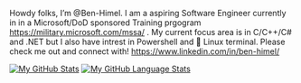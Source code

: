 Howdy folks, I’m @Ben-Himel. I am a aspiring Software Engineer currently in in a Microsoft/DoD sponsored Training prgogram https://military.microsoft.com/mssa/ . My current focus area is in C/C++/C# and .NET but I also have intrest in  Powershell and 🐧 Linux terminal. Please check me out and connect with! https://www.linkedin.com/in/ben-himel/


[![My GitHub Stats](https://github-readme-stats.vercel.app/api/?username=ben-himel&count_private=true&theme=darcula&showicons=true)]()
[![My GitHub Language Stats](https://github-readme-stats.vercel.app/api/top-langs/?username=ben-himel&langs_count=5&theme=darcula)]()

<!---
Ben-Himel/Ben-Himel is a ✨ special ✨ repository because its `README.md` (this file) appears on your GitHub profile.
You can click the Preview link to take a look at your changes.
--->
